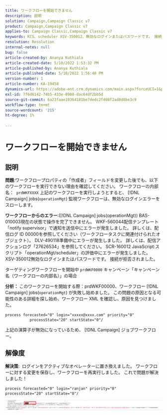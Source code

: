 ```yaml
---
title: ワークフローを開始できません
description: 説明
solution: Campaign,Campaign Classic v7
product: Campaign,Campaign Classic v7
applies-to: Campaign Classic,Campaign Classic v7
keywords: KCS、scheduler XSV-350012、無効なログインまたはパスワードです。 接続が拒否されました。
resolution: Resolution
internal-notes: null
bug: false
article-created-by: Ananya Kuthiala
article-created-date: 5/10/2022 1:53:32 PM
article-published-by: Ananya Kuthiala
article-published-date: 5/10/2022 1:56:40 PM
version-number: 1
article-number: KA-19458
dynamics-url: https://adobe-ent.crm.dynamics.com/main.aspx?forceUCI=1&pagetype=entityrecord&etn=knowledgearticle&id=28ed9290-68d0-ec11-a7b5-0022480a8e40
exl-id: 7f6d6142-74b5-433e-8988-dac64df2bb5d
source-git-commit: 6a23faae10364181be7dedc2f408f2ad8d8be3c9
workflow-type: tm+mt
source-wordcount: '215'
ht-degree: 1%

---
```


# ワークフローを開始できません

## 説明


<b>問題</b>:ワークフロープロパティの「作成者」フィールドを変更した後でも、以下のワークフローを実行できない理由を確認してください。 ワークフローの内部名：  `prdWKFXXXX`
上記のワークフローを実行しようとすると、 [!DNL Campaign] jobs(`operationMgt`) 監視ワークフローは、無効なログインエラーをスローします。

<b>ワークフローからのエラー</b>:([!DNL Campaign] jobs(operationMgt)) BAS-010003現在の状態で操作を完了できません。
WKF-560044配信テンプレート「notify supervisor」で通知を送信中にエラーが発生しました。 詳しくは、配信ログ ID 00000を参照してください（ワークフロータスクに関連付けられたオブジェクト）。
DLV-490118準備中にエラーが発生しました。 詳しくは、配信アクションログ「27626534」を参照してください。
SCR-160012 JavaScript:スクリプト「operationMgt/scheduler」の評価中にエラーが発生しました。
XSV-350012無効なログインまたはパスワードです。 接続が拒否されました。

ターゲティングワークフローを開始中 `prdWKF0000` キャンペーン「キャンペーン名（ワークフローの内部名）」の場合



<b>分析： </b>
このワークフローを開始する際：prdWKF00000、ワークフロー [!DNL Campaign] jobs(`operationMgt`) が失敗し始めました。
この問題の原因となる可能性のある詳細を探し始め、ワークフロー XML を確認し、原因を見つけました。

```
process forecasted="0" login="xxxxx@xxxx.com" priority="0"
           processState="20" startState="0"/
```

上記の演算子が無効になっているため、 [!DNL Campaign] ジョブワークフロー。


## 解像度


<b>解決策</b>:  ログインをアクティブなオペレーターに置き換えました。 ワークフローに対する変更を保存し、ワークフローを再実行しました。 これで問題が解決しました！

```
process forecasted="0" login="ranjan" priority="0"
processState="20" startState="0"/
```


![](assets/852729f9-68d0-ec11-a7b5-0022480a8e40.png)
